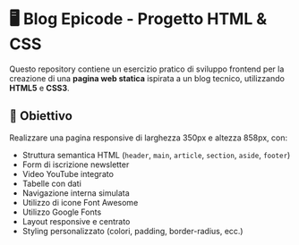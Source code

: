 # 🖥️ Blog Epicode - Progetto HTML & CSS

Questo repository contiene un esercizio pratico di sviluppo frontend per la creazione di una **pagina web statica** ispirata a un blog tecnico, utilizzando **HTML5** e **CSS3**.

## 🚀 Obiettivo

Realizzare una pagina responsive di larghezza 350px e altezza 858px, con:

- Struttura semantica HTML (`header`, `main`, `article`, `section`, `aside`, `footer`)
- Form di iscrizione newsletter
- Video YouTube integrato
- Tabelle con dati
- Navigazione interna simulata
- Utilizzo di icone Font Awesome
- Utilizzo Google Fonts
- Layout responsive e centrato
- Styling personalizzato (colori, padding, border-radius, ecc.)
